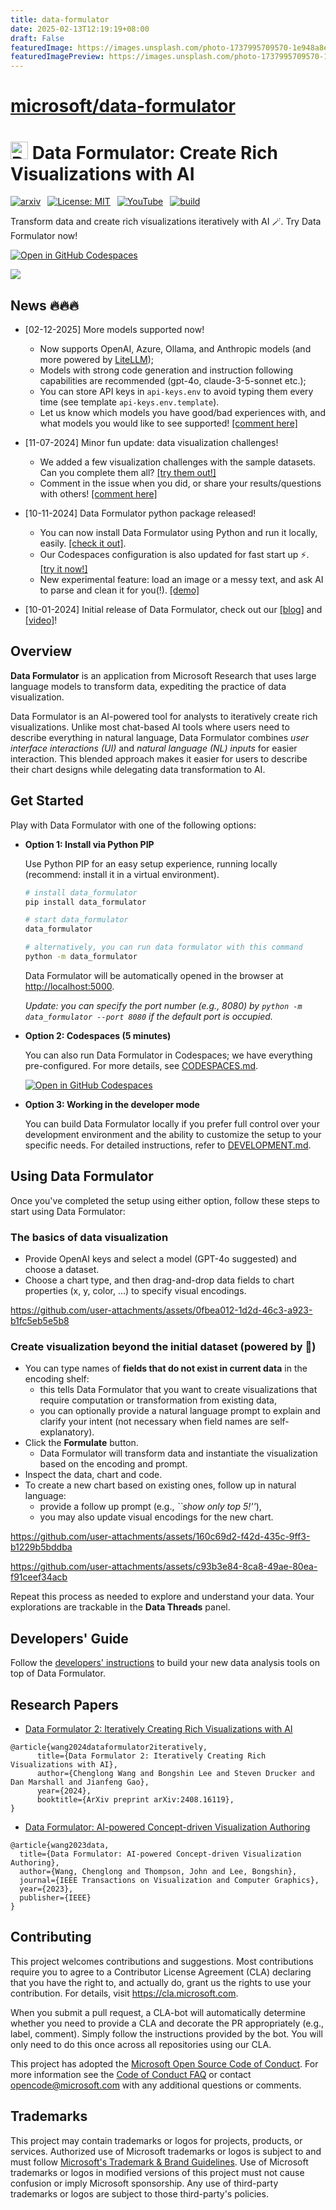 ```yaml
---
title: data-formulator
date: 2025-02-13T12:19:19+08:00
draft: False
featuredImage: https://images.unsplash.com/photo-1737995709570-1e948a8e0089?ixid=M3w0NjAwMjJ8MHwxfHJhbmRvbXx8fHx8fHx8fDE3Mzk0MjAzNTB8&ixlib=rb-4.0.3
featuredImagePreview: https://images.unsplash.com/photo-1737995709570-1e948a8e0089?ixid=M3w0NjAwMjJ8MHwxfHJhbmRvbXx8fHx8fHx8fDE3Mzk0MjAzNTB8&ixlib=rb-4.0.3
---
```


# [microsoft/data-formulator](https://github.com/microsoft/data-formulator)

<h1>
    <img src="./public/favicon.ico" alt="Data Formulator icon" width="28"> <b>Data Formulator: Create Rich Visualizations with AI</b>
</h1>

<div>
    
[![arxiv](https://img.shields.io/badge/Paper-arXiv:2408.16119-b31b1b.svg)](https://arxiv.org/abs/2408.16119)&ensp;
[![License: MIT](https://img.shields.io/badge/License-MIT-yellow.svg)](https://opensource.org/licenses/MIT)&ensp;
[![YouTube](https://img.shields.io/badge/YouTube-white?logo=youtube&logoColor=%23FF0000)](https://youtu.be/3ndlwt0Wi3c)&ensp;
[![build](https://github.com/microsoft/data-formulator/actions/workflows/python-build.yml/badge.svg)](https://github.com/microsoft/data-formulator/actions/workflows/python-build.yml)

</div>

Transform data and create rich visualizations iteratively with AI 🪄. Try Data Formulator now!

[![Open in GitHub Codespaces](https://github.com/codespaces/badge.svg)](https://codespaces.new/microsoft/data-formulator?quickstart=1)

<kbd>
  <a target="_blank" rel="noopener noreferrer" href="https://codespaces.new/microsoft/data-formulator?quickstart=1" title="open Data Formulator in GitHub Codespaces"><img src="public/data-formulator-screenshot.png"></a>
</kbd>


## News 🔥🔥🔥

- [02-12-2025] More models supported now!
  - Now supports OpenAI, Azure, Ollama, and Anthropic models (and more powered by [LiteLLM](https://github.com/BerriAI/litellm));
  - Models with strong code generation and instruction following capabilities are recommended (gpt-4o, claude-3-5-sonnet etc.);
  - You can store API keys in `api-keys.env` to avoid typing them every time (see template `api-keys.env.template`).
  - Let us know which models you have good/bad experiences with, and what models you would like to see supported! [[comment here]](https://github.com/microsoft/data-formulator/issues/49)

- [11-07-2024] Minor fun update: data visualization challenges!
  - We added a few visualization challenges with the sample datasets. Can you complete them all? [[try them out!]](https://github.com/microsoft/data-formulator/issues/53#issue-2641841252)
  - Comment in the issue when you did, or share your results/questions with others! [[comment here]](https://github.com/microsoft/data-formulator/issues/53)

- [10-11-2024] Data Formulator python package released! 
  - You can now install Data Formulator using Python and run it locally, easily. [[check it out]](#get-started).
  - Our Codespaces configuration is also updated for fast start up ⚡️. [[try it now!]](https://codespaces.new/microsoft/data-formulator?quickstart=1)
  - New experimental feature: load an image or a messy text, and ask AI to parse and clean it for you(!). [[demo]](https://github.com/microsoft/data-formulator/pull/31#issuecomment-2403652717)
  
- [10-01-2024] Initial release of Data Formulator, check out our [[blog]](https://www.microsoft.com/en-us/research/blog/data-formulator-exploring-how-ai-can-help-analysts-create-rich-data-visualizations/) and [[video]](https://youtu.be/3ndlwt0Wi3c)!



## Overview

**Data Formulator** is an application from Microsoft Research that uses large language models to transform data, expediting the practice of data visualization.

Data Formulator is an AI-powered tool for analysts to iteratively create rich visualizations. Unlike most chat-based AI tools where users need to describe everything in natural language, Data Formulator combines *user interface interactions (UI)* and *natural language (NL) inputs* for easier interaction. This blended approach makes it easier for users to describe their chart designs while delegating data transformation to AI. 

## Get Started

Play with Data Formulator with one of the following options:

- **Option 1: Install via Python PIP**
  
  Use Python PIP for an easy setup experience, running locally (recommend: install it in a virtual environment).
  
  ```bash
  # install data_formulator
  pip install data_formulator

  # start data_formulator
  data_formulator 
  
  # alternatively, you can run data formulator with this command
  python -m data_formulator
  ```

  Data Formulator will be automatically opened in the browser at [http://localhost:5000](http://localhost:5000).

  *Update: you can specify the port number (e.g., 8080) by `python -m data_formulator --port 8080` if the default port is occupied.*

- **Option 2: Codespaces (5 minutes)**
  
  You can also run Data Formulator in Codespaces; we have everything pre-configured. For more details, see [CODESPACES.md](CODESPACES.md).
  
  [![Open in GitHub Codespaces](https://github.com/codespaces/badge.svg)](https://codespaces.new/microsoft/data-formulator?quickstart=1)

- **Option 3: Working in the developer mode**
  
  You can build Data Formulator locally if you prefer full control over your development environment and the ability to customize the setup to your specific needs. For detailed instructions, refer to [DEVELOPMENT.md](DEVELOPMENT.md).


## Using Data Formulator

Once you've completed the setup using either option, follow these steps to start using Data Formulator:

### The basics of data visualization
* Provide OpenAI keys and select a model (GPT-4o suggested) and choose a dataset.
* Choose a chart type, and then drag-and-drop data fields to chart properties (x, y, color, ...) to specify visual encodings.

https://github.com/user-attachments/assets/0fbea012-1d2d-46c3-a923-b1fc5eb5e5b8


### Create visualization beyond the initial dataset (powered by 🤖)
* You can type names of **fields that do not exist in current data** in the encoding shelf:
    - this tells Data Formulator that you want to create visualizations that require computation or transformation from existing data,
    - you can optionally provide a natural language prompt to explain and clarify your intent (not necessary when field names are self-explanatory).
* Click the **Formulate** button.
    - Data Formulator will transform data and instantiate the visualization based on the encoding and prompt.
* Inspect the data, chart and code.
* To create a new chart based on existing ones, follow up in natural language:
    - provide a follow up prompt (e.g., *``show only top 5!''*),
    - you may also update visual encodings for the new chart.

https://github.com/user-attachments/assets/160c69d2-f42d-435c-9ff3-b1229b5bddba

https://github.com/user-attachments/assets/c93b3e84-8ca8-49ae-80ea-f91ceef34acb

Repeat this process as needed to explore and understand your data. Your explorations are trackable in the **Data Threads** panel. 

## Developers' Guide

Follow the [developers' instructions](DEVELOPMENT.md) to build your new data analysis tools on top of Data Formulator.

## Research Papers
* [Data Formulator 2: Iteratively Creating Rich Visualizations with AI](https://arxiv.org/abs/2408.16119)

```
@article{wang2024dataformulator2iteratively,
      title={Data Formulator 2: Iteratively Creating Rich Visualizations with AI}, 
      author={Chenglong Wang and Bongshin Lee and Steven Drucker and Dan Marshall and Jianfeng Gao},
      year={2024},
      booktitle={ArXiv preprint arXiv:2408.16119},
}
```

* [Data Formulator: AI-powered Concept-driven Visualization Authoring](https://arxiv.org/abs/2309.10094)

```
@article{wang2023data,
  title={Data Formulator: AI-powered Concept-driven Visualization Authoring},
  author={Wang, Chenglong and Thompson, John and Lee, Bongshin},
  journal={IEEE Transactions on Visualization and Computer Graphics},
  year={2023},
  publisher={IEEE}
}
```


## Contributing

This project welcomes contributions and suggestions. Most contributions require you to
agree to a Contributor License Agreement (CLA) declaring that you have the right to,
and actually do, grant us the rights to use your contribution. For details, visit
https://cla.microsoft.com.

When you submit a pull request, a CLA-bot will automatically determine whether you need
to provide a CLA and decorate the PR appropriately (e.g., label, comment). Simply follow the
instructions provided by the bot. You will only need to do this once across all repositories using our CLA.

This project has adopted the [Microsoft Open Source Code of Conduct](https://opensource.microsoft.com/codeofconduct/).
For more information see the [Code of Conduct FAQ](https://opensource.microsoft.com/codeofconduct/faq/)
or contact [opencode@microsoft.com](mailto:opencode@microsoft.com) with any additional questions or comments.

## Trademarks

This project may contain trademarks or logos for projects, products, or services. Authorized use of Microsoft 
trademarks or logos is subject to and must follow 
[Microsoft's Trademark & Brand Guidelines](https://www.microsoft.com/en-us/legal/intellectualproperty/trademarks/usage/general).
Use of Microsoft trademarks or logos in modified versions of this project must not cause confusion or imply Microsoft sponsorship.
Any use of third-party trademarks or logos are subject to those third-party's policies.
